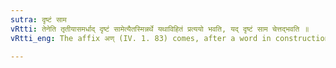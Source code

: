 ```yaml
---
sutra: दृष्टं साम
vRtti: तेनेति तृतीयासमर्धाद् दृष्टं सामेत्यैतस्मिन्नर्थे यथाविहितं प्रत्ययो भवति, यद् दृष्टं साम चेत्तद्भवति ॥
vRtti_eng: The affix अण् (IV. 1. 83) comes, after a word in construction in the Instrumental case, in the sense of seen -- the thing seen by the one whose name is in the Instrumental case, being the _Sama_ _Veda_.

---
```


